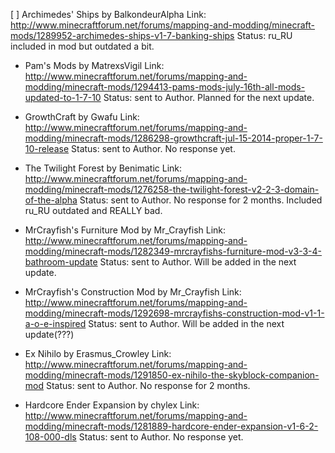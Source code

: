 [ ] Archimedes' Ships by BalkondeurAlpha
Link: http://www.minecraftforum.net/forums/mapping-and-modding/minecraft-mods/1289952-archimedes-ships-v1-7-banking-ships
Status: ru_RU included in mod but outdated a bit.

- Pam's Mods by MatrexsVigil
Link: http://www.minecraftforum.net/forums/mapping-and-modding/minecraft-mods/1294413-pams-mods-july-16th-all-mods-updated-to-1-7-10
Status: sent to Author. Planned for the next update.

- GrowthCraft by Gwafu
Link: http://www.minecraftforum.net/forums/mapping-and-modding/minecraft-mods/1286298-growthcraft-jul-15-2014-proper-1-7-10-release
Status: sent to Author. No response yet.

- The Twilight Forest by Benimatic
Link: http://www.minecraftforum.net/forums/mapping-and-modding/minecraft-mods/1276258-the-twilight-forest-v2-2-3-domain-of-the-alpha
Status: sent to Author. No response for 2 months. Included ru_RU outdated and REALLY bad.

- MrCrayfish's Furniture Mod by Mr_Crayfish
Link: http://www.minecraftforum.net/forums/mapping-and-modding/minecraft-mods/1282349-mrcrayfishs-furniture-mod-v3-3-4-bathroom-update
Status: sent to Author. Will be added in the next update.

- MrCrayfish's Construction Mod by Mr_Crayfish
Link: http://www.minecraftforum.net/forums/mapping-and-modding/minecraft-mods/1292698-mrcrayfishs-construction-mod-v1-1-a-o-e-inspired
Status: sent to Author. Will be added in the next update(???)

- Ex Nihilo by Erasmus_Crowley
Link: http://www.minecraftforum.net/forums/mapping-and-modding/minecraft-mods/1291850-ex-nihilo-the-skyblock-companion-mod 
Status: sent to Author. No response for 2 months.

- Hardcore Ender Expansion by chylex
Link: http://www.minecraftforum.net/forums/mapping-and-modding/minecraft-mods/1281889-hardcore-ender-expansion-v1-6-2-108-000-dls
Status: sent to Author. No response yet.
